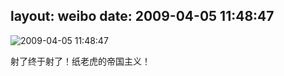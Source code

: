 layout: weibo
date: 2009-04-05 11:48:47
---
<meta name="referrer" content="no-referrer" />

<img src="/images/renren.ico" style="float: left;"/>2009-04-05 11:48:47

射了终于射了！纸老虎的帝国主义！

